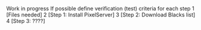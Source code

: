 Work in progress
If possible define verification (test) criteria for each step
1 [Files needed]
2 [Step 1: Install PixelServer]
3 [Step 2: Download Blacks list]
4 [Step 3: ????]